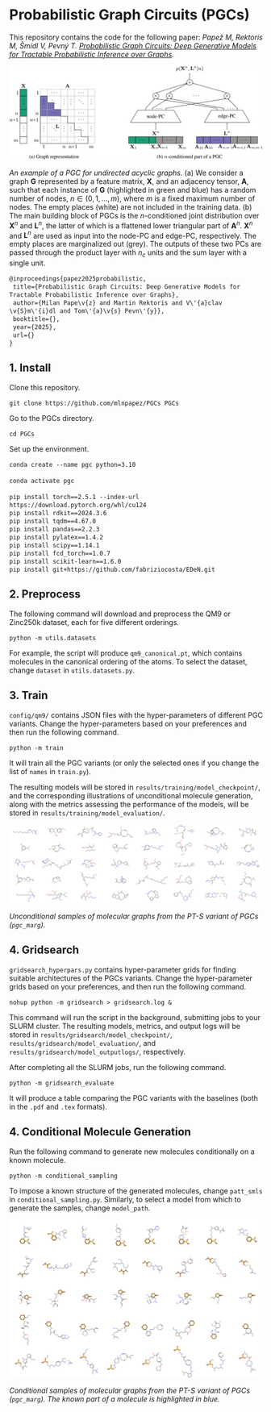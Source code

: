 # Probabilistic Graph Circuits (PGCs)

This repository contains the code for the following paper: *Papež M, Rektoris M, Šmídl V, Pevný T. [Probabilistic Graph Circuits: Deep Generative Models for Tractable Probabilistic Inference over Graphs]().*

<!-- ![](plots/pgc.png "An example of a PGC for undirected acyclic graphs.") -->

<img src="plots/pgc.png"/>

*An example of a PGC for undirected acyclic graphs.* (a) We consider a graph $`\mathbf{G}`$ represented by a feature matrix, $`\mathbf{X}`$, and an adjacency tensor, $`\mathbf{A}`$, such that each instance of $`\mathbf{G}`$ (highlighted in green and blue) has a random number of nodes, $`n\in(0,1,\ldots,m)`$, where $`m`$ is a fixed maximum number of nodes. The empty places (white) are not included in the training data. (b) The main building block of PGCs is the $`n`$-conditioned joint distribution over $`\mathbf{X}^n`$ and $`\mathbf{L}^n`$, the latter of which is a flattened lower triangular part of $`\mathbf{A}^n`$. $`\mathbf{X}^n`$ and $`\mathbf{L}^n`$ are used as input into the node-PC and edge-PC, respectively. The empty places are marginalized out (grey). The outputs of these two PCs are passed through the product layer with $`n_c`$ units and the sum layer with a single unit.

```
@inproceedings{papez2025probabilistic,
 title={Probabilistic Graph Circuits: Deep Generative Models for Tractable Probabilistic Inference over Graphs},
 author={Milan Pape\v{z} and Martin Rektoris and V\'{a}clav \v{S}m\'{i}dl and Tom\'{a}\v{s} Pevn\'{y}},
 booktitle={},
 year={2025},
 url={}
}
```

## 1. Install

Clone this repository.
```
git clone https://github.com/mlnpapez/PGCs PGCs
```

Go to the PGCs directory.
```
cd PGCs
```

Set up the environment.
```
conda create --name pgc python=3.10

conda activate pgc

pip install torch==2.5.1 --index-url https://download.pytorch.org/whl/cu124
pip install rdkit==2024.3.6
pip install tqdm==4.67.0
pip install pandas==2.2.3
pip install pylatex==1.4.2
pip install scipy==1.14.1
pip install fcd_torch==1.0.7
pip install scikit-learn==1.6.0
pip install git+https://github.com/fabriziocosta/EDeN.git
```

## 2. Preprocess
The following command will download and preprocess the QM9 or Zinc250k dataset, each for five different orderings.
```
python -m utils.datasets
```
For example, the script will produce `qm9_canonical.pt`, which contains molecules in the canonical ordering of the atoms. To select the dataset, change `dataset` in `utils.datasets.py`.

## 3. Train
`config/qm9/` contains JSON files with the hyper-parameters of different PGC variants. Change the hyper-parameters based on your preferences and then run the following command.
```
python -m train
```
It will train all the PGC variants (or only the selected ones if you change the list of `names` in `train.py`).

The resulting models will be stored in `results/training/model_checkpoint/`, and the corresponding illustrations of unconditional molecule generation, along with the metrics assessing the performance of the models, will be stored in `results/training/model_evaluation/`.

<img src="plots/unconditional_generation.png" width="600"/>

*Unconditional samples of molecular graphs from the PT-S variant of PGCs (`pgc_marg`).*

## 4. Gridsearch
`gridsearch_hyperpars.py` contains hyper-parameter grids for finding suitable architectures of the PGCs variants. Change the hyper-parameter grids based on your preferences, and then run the following command.
```
nohup python -m gridsearch > gridsearch.log &
```
This command will run the script in the background, submitting jobs to your SLURM cluster. The resulting models, metrics, and output logs will be stored in `results/gridsearch/model_checkpoint/`, `results/gridsearch/model_evaluation/`, and `results/gridsearch/model_outputlogs/`, respectively.

After completing all the SLURM jobs, run the following command.
```
python -m gridsearch_evaluate
```
It will produce a table comparing the PGC variants with the baselines (both in the `.pdf` and `.tex` formats).

## 4. Conditional Molecule Generation
Run the following command to generate new molecules conditionally on a known molecule.
```
python -m conditional_sampling
```
To impose a known structure of the generated molecules, change `patt_smls` in `conditional_sampling.py`. Similarly, to select a model from which to generate the samples, change `model_path`.

<img src="plots/conditional_generation.png" width="600"/>

*Conditional samples of molecular graphs from the PT-S variant of PGCs (`pgc_marg`). The known part of a molecule is highlighted in blue.*
